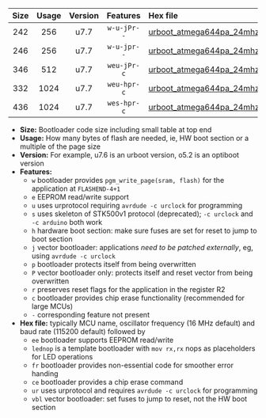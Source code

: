 |Size|Usage|Version|Features|Hex file|
|:-:|:-:|:-:|:-:|:--|
|242|256|u7.7|`w-u-jPr--`|[urboot_atmega644pa_24mhz_230400bps_lednop_ur_vbl.hex](https://raw.githubusercontent.com/stefanrueger/urboot.hex/main/mcus/atmega644pa/fcpu_24mhz/230400_bps/urboot_atmega644pa_24mhz_230400bps_lednop_ur_vbl.hex)|
|246|256|u7.7|`w-u-jpr--`|[urboot_atmega644pa_24mhz_230400bps_lednop_fr_ur_vbl.hex](https://raw.githubusercontent.com/stefanrueger/urboot.hex/main/mcus/atmega644pa/fcpu_24mhz/230400_bps/urboot_atmega644pa_24mhz_230400bps_lednop_fr_ur_vbl.hex)|
|346|512|u7.7|`weu-jPr-c`|[urboot_atmega644pa_24mhz_230400bps_ee_lednop_fr_ce_ur_vbl.hex](https://raw.githubusercontent.com/stefanrueger/urboot.hex/main/mcus/atmega644pa/fcpu_24mhz/230400_bps/urboot_atmega644pa_24mhz_230400bps_ee_lednop_fr_ce_ur_vbl.hex)|
|332|1024|u7.7|`weu-hpr-c`|[urboot_atmega644pa_24mhz_230400bps_ee_lednop_fr_ce_ur.hex](https://raw.githubusercontent.com/stefanrueger/urboot.hex/main/mcus/atmega644pa/fcpu_24mhz/230400_bps/urboot_atmega644pa_24mhz_230400bps_ee_lednop_fr_ce_ur.hex)|
|436|1024|u7.7|`wes-hpr-c`|[urboot_atmega644pa_24mhz_230400bps_ee_lednop_fr_ce.hex](https://raw.githubusercontent.com/stefanrueger/urboot.hex/main/mcus/atmega644pa/fcpu_24mhz/230400_bps/urboot_atmega644pa_24mhz_230400bps_ee_lednop_fr_ce.hex)|

- **Size:** Bootloader code size including small table at top end
- **Usage:** How many bytes of flash are needed, ie, HW boot section or a multiple of the page size
- **Version:** For example, u7.6 is an urboot version, o5.2 is an optiboot version
- **Features:**
  + `w` bootloader provides `pgm_write_page(sram, flash)` for the application at `FLASHEND-4+1`
  + `e` EEPROM read/write support
  + `u` uses urprotocol requiring `avrdude -c urclock` for programming
  + `s` uses skeleton of STK500v1 protocol (deprecated); `-c urclock` and `-c arduino` both work
  + `h` hardware boot section: make sure fuses are set for reset to jump to boot section
  + `j` vector bootloader: applications *need to be patched externally*, eg, using `avrdude -c urclock`
  + `p` bootloader protects itself from being overwritten
  + `P` vector bootloader only: protects itself and reset vector from being overwritten
  + `r` preserves reset flags for the application in the register R2
  + `c` bootloader provides chip erase functionality (recommended for large MCUs)
  + `-` corresponding feature not present
- **Hex file:** typically MCU name, oscillator frequency (16 MHz default) and baud rate (115200 default) followed by
  + `ee` bootloader supports EEPROM read/write
  + `lednop` is a template bootloader with `mov rx,rx` nops as placeholders for LED operations
  + `fr` bootloader provides non-essential code for smoother error handing
  + `ce` bootloader provides a chip erase command
  + `ur` uses urprotocol and requires `avrdude -c urclock` for programming
  + `vbl` vector bootloader: set fuses to jump to reset, not the HW boot section
